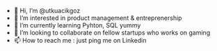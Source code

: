 - 👋 Hi, I’m @utkuacikgoz
- 👀 I’m interested in product management & entreprenership
- 🌱 I’m currently learning Pyhton, SQL yummy 
- 💞️ I’m looking to collaborate on fellow startups who works on gaming
- 📫 How to reach me : just ping me on Linkedin

<!---
utkuacikgoz/utkuacikgoz is a ✨ special ✨ repository because its `README.md` (this file) appears on your GitHub profile.
You can click the Preview link to take a look at your changes.
--->
